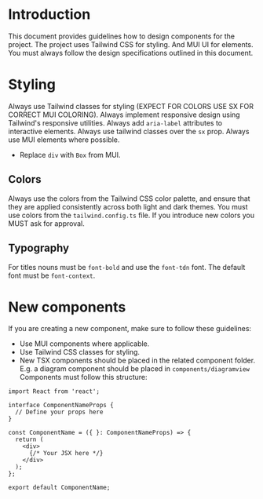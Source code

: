 # Introduction
This document provides guidelines how to design components for the project.
The project uses Tailwind CSS for styling. And MUI UI for elements.
You must always follow the design specifications outlined in this document.

# Styling
Always use Tailwind classes for styling (EXPECT FOR COLORS USE SX FOR CORRECT MUI COLORING).
Always implement responsive design using Tailwind's responsive utilities.
Always add `aria-label` attributes to interactive elements.
Always use tailwind classes over the `sx` prop.
Always use MUI elements where possible.
- Replace `div` with `Box` from MUI.

## Colors
Always use the colors from the Tailwind CSS color palette, and ensure that they are applied consistently across both light and dark themes.
You must use colors from the `tailwind.config.ts` file. If you introduce new colors you MUST ask for approval.

## Typography
For titles nouns must be `font-bold` and use the `font-tdn` font.
The default font must be `font-context`.

# New components
If you are creating a new component, make sure to follow these guidelines:
- Use MUI components where applicable.
- Use Tailwind CSS classes for styling.
- New TSX components should be placed in the related component folder. E.g. a diagram component should be placed in `components/diagramview`
Components must follow this structure:
```
import React from 'react';

interface ComponentNameProps {
  // Define your props here
}

const ComponentName = ({ }: ComponentNameProps) => {
  return (
    <div>
      {/* Your JSX here */}
    </div>
  );
};

export default ComponentName;
``` 

